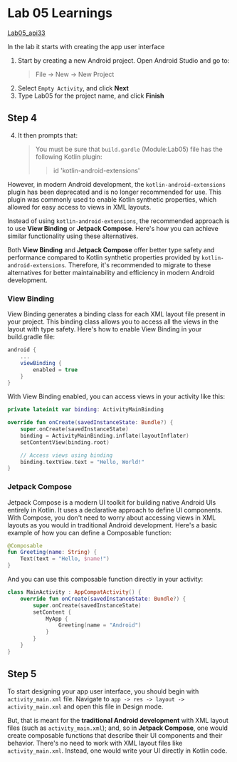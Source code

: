 # Lab 05 Learnings

[Lab05_api33](Lab05_api33)

In the lab it starts with creating the app user interface

1. Start by creating a new Android project. Open Android Studio and go to:
   > File -> New -> New Project
2. Select `Empty Activity`, and click **Next**
3. Type Lab05 for the project name, and click **Finish**

## Step 4

4. It then prompts that:
   > You must be sure that `build.gardle` (Module:Lab05) file has the
   > following Kotlin plugin:
   >
   > > id 'kotlin-android-extensions'

However, in modern Android development, the `kotlin-android-extensions` plugin
has been deprecated and is no longer recommended for use. This plugin was
commonly used to enable Kotlin synthetic properties, which allowed for easy
access to views in XML layouts.

Instead of using `kotlin-android-extensions`, the recommended approach is to
use **View Binding** or **Jetpack Compose**. Here's how you can achieve similar
functionality using these alternatives.

Both **View Binding** and **Jetpack Compose** offer better type safety and
performance compared to Kotlin synthetic properties provided by
`kotlin-android-extensions`. Therefore, it's recommended to migrate to these
alternatives for better maintainability and efficiency in modern Android
development.

### View Binding

View Binding generates a binding class for each XML layout file present in your
project. This binding class allows you to access all the views in the layout
with type safety. Here's how to enable View Binding in your build.gradle file:

```groovy
android {
    ...
    viewBinding {
        enabled = true
    }
}
```

With View Binding enabled, you can access views in your activity like this:

```kotlin
private lateinit var binding: ActivityMainBinding

override fun onCreate(savedInstanceState: Bundle?) {
    super.onCreate(savedInstanceState)
    binding = ActivityMainBinding.inflate(layoutInflater)
    setContentView(binding.root)

    // Access views using binding
    binding.textView.text = "Hello, World!"
}
```

### Jetpack Compose

Jetpack Compose is a modern UI toolkit for building native Android UIs entirely
in Kotlin. It uses a declarative approach to define UI components.
With Compose, you don't need to worry about accessing views in XML layouts as
you would in traditional Android development. Here's a basic example of how you
can define a Composable function:

```kotlin
@Composable
fun Greeting(name: String) {
    Text(text = "Hello, $name!")
}
```

And you can use this composable function directly in your activity:

```kotlin
class MainActivity : AppCompatActivity() {
    override fun onCreate(savedInstanceState: Bundle?) {
        super.onCreate(savedInstanceState)
        setContent {
            MyApp {
                Greeting(name = "Android")
            }
        }
    }
}
```

## Step 5

To start designing your app user interface, you should begin with
`activity_main.xml` file. Navigate to
`app -> res -> layout -> activity_main.xml` and open this file in Design mode.

But, that is meant for the **traditional Android development** with XML layout
files (such as `activity_main.xml`); and, so in **Jetpack Compose**, one would
create composable functions that describe their UI components and their behavior.
There's no need to work with XML layout files like `activity_main.xml`.
Instead, one would write your UI directly in Kotlin code.
